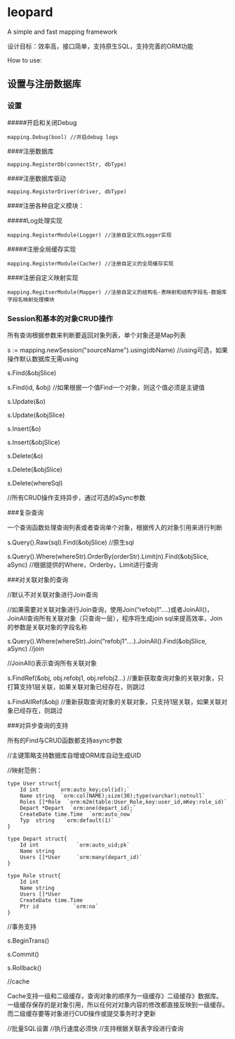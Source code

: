 leopard
=======

A simple and fast mapping framework

设计目标：效率高，接口简单，支持原生SQL，支持完善的ORM功能

How to use:

## 设置与注册数据库

### 设置

#####开启和关闭Debug

    mapping.Debug(bool) //开启debug logs
    
####注册数据库

    mapping.RegisterDb(connectStr, dbType)
    
####注册数据库驱动

    mapping.RegisterDriver(driver, dbType)
    
####注册各种自定义模块：

#####Log处理实现

    mapping.RegisterModule(Logger) //注册自定义的Logger实现
    
#####注册全局缓存实现

    mapping.RegisterModule(Cacher) //注册自定义的全局缓存实现
    
####注册自定义映射实现

    mapping.RegitserModule(Mapper) //注册自定义的结构名-表映射和结构字段名-数据库字段名映射处理模块
    
### Session和基本的对象CRUD操作

所有查询根据参数来判断要返回对象列表，单个对象还是Map列表

s := mapping.newSession("sourceName").using(dbName) //using可选，如果操作默认数据库无需using

s.Find(&objSlice)

s.Find(id, &obj)    //如果根据一个值Find一个对象，则这个值必须是主键值

s.Update(&o)

s.Update(&objSlice)

s.Insert(&o)

s.Insert(&objSlice)

s.Delete(&o)

s.Delete(&objSlice)

s.Delete(whereSql)

//所有CRUD操作支持异步，通过可选的aSync参数

###复杂查询

一个查询函数处理查询列表或者查询单个对象，根据传入的对象引用来进行判断

s.Query().Raw(sql).Find(&objSlice) //原生sql

s.Query().Where(whereStr).OrderBy(orderStr).Limit(n).Find(&objSlice, aSync) //根据提供的Where，Orderby，Limit进行查询

###对关联对象的查询

//默认不对关联对象进行Join查询

//如果需要对关联对象进行Join查询，使用Join(“refobj1"....)或者JoinAll()，JoinAll查询所有关联对象（只查询一层），程序将生成join sql来提高效率，Join的参数是关联对象的字段名称

s.Query().Where(whereStr).Join(“refobj1"....).JoinAll().Find(&objSlice, aSync) //join

//JoinAll()表示查询所有关联对象

s.FindRef(&obj, obj.refobj1, obj.refobj2...)  //重新获取查询对象的关联对象，只打算支持1层关联，如果关联对象已经存在，则跳过

s.FindAllRef(&obj)              //重新获取查询对象的关联对象，只支持1层关联，如果关联对象已经存在，则跳过

###对异步查询的支持

所有的Find与CRUD函数都支持async参数

//主键策略支持数据库自增或ORM库自动生成UID

//映射范例：

    type User struct{
	    Id int      `orm:auto_key;col(id);`
		Name string  `orm:col(NAME);size(30);type(varchar);notnull`
		Roles []*Role  `orm:m2m(table:User_Role,key:user_id,mKey:role_id)`
		Depart *Depart  `orm:one(depart_id);`
		CreateDate time.Time  `orm:auto_now`
		Typ  string   `orm:default(1)`
	}
	
	type Depart struct{
	    Id int            `orm:auto_uid;pk`
		Name string       
		Users []*User     `orm:many(depart_id)`
	}
	
	type Role struct{
	    Id int
		Name string
		Users []*User
		CreateDate time.Time
		Ptr id           `orm:no`
	}



//事务支持

s.BeginTrans()

s.Commit()

s.Rollback()

//cache

Cache支持一级和二级缓存，查询对象的顺序为一级缓存》二级缓存》数据库。一级缓存保存的是对象引用，所以任何对对象内容的修改都直接反映到一级缓存。而二级缓存要等对象进行CUD操作或提交事务时才更新

//批量SQL设置
//执行速度必须快
//支持根据关联表字段进行查询




